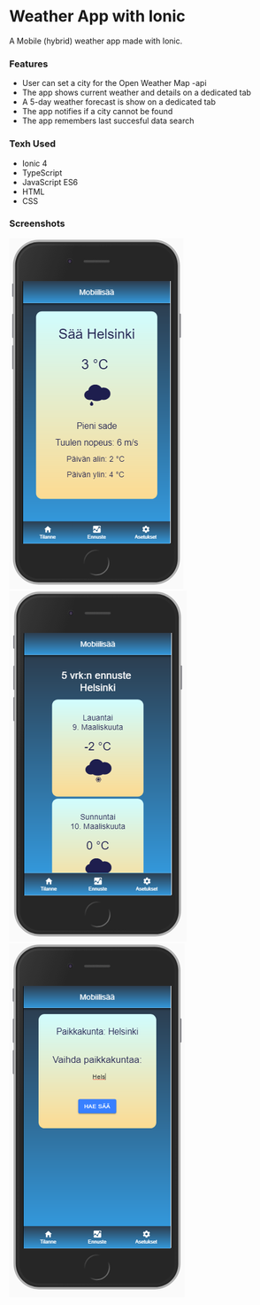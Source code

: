 # Weather App with Ionic

A Mobile (hybrid) weather app made with Ionic.

### Features

* User can set a city for the Open Weather Map -api
* The app shows current weather and details on a dedicated tab
* A 5-day weather forecast is show on a dedicated tab
* The app notifies if a city cannot be found
* The app remembers last succesful data search

### Texh Used

* Ionic 4
* TypeScript
* JavaScript ES6
* HTML
* CSS

### Screenshots

![](src/assets/img/screenshot1.png)
![](src/assets/img/screenshot2.png)
![](src/assets/img/screenshot3.png)
